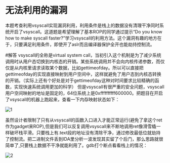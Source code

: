 # 无法利用的漏洞
本题考查利用vsyscall实现漏洞利用，利用条件是栈上的数据没有清理干净同时系统开启了vsyscall。这道题是希望理解了基本ROP的同学通过提示“Do you know how to make syscall faster?”学习vsyscall的利用方法。这个漏洞有趣的地方在于，只要满足利用条件，即使开了aslr而且编译器保护全开也能劫持控制流。

#解答
vsyscall的全称是virtual system call，当初引入这个机制是为了减少系统调用时从用户态切换到内核态的开销。某些系统调用并不会向内核传递参数，而仅仅是从内核里请求读取某个数据，比如gettimeofday。所以可以直接把gettimeofday的实现直接映射到用户空间中，这样就避免了用户态到内核态转换的开销。（实际上还有个好处是对于gettimeofday这种对时间要求比较精确的函数，实现快速系统调用更加的科学）
但是vsyscall有很严重的安全问题，vsyscall用户空间映射的地址是固定的，64位系统上是0xffffffffff600000。把题目在开启了vsyscall的机器上跑起来，查看一下内存映射状态如下：

![1]('images/1.png')

虽然设计者限制了只有从vsyscall的函数入口进入才能正常运行(避免了拿这个ret作为gadget来ROP),但是我们可以反复调用vsyscall来不断地调用ret像滑雪橇一样破坏栈平滑。只要栈上有.text段的地址没有清除干净，通过修改最低位就劫持了控制流。把二进制文件丢到IDA里分析一波发现其实留了个后门，那么思路就很简单了,只要栈上数据不干净就能利用了。gdb打个断点看看栈上的情况：

![2]('images/2.png')
